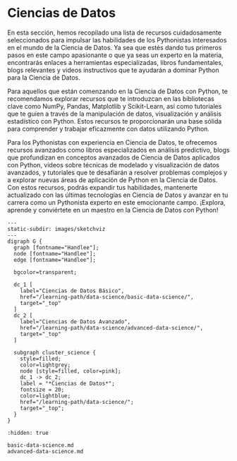 # Ciencias de Datos

En esta sección, hemos recopilado una lista de recursos cuidadosamente
seleccionados para impulsar las habilidades de los Pythonistas interesados en el
mundo de la Ciencia de Datos. Ya sea que estés dando tus primeros pasos en este
campo apasionante o que ya seas un experto en la materia, encontrarás enlaces a
herramientas especializadas, libros fundamentales, blogs relevantes y videos
instructivos que te ayudarán a dominar Python para la Ciencia de Datos.

Para aquellos que están comenzando en la Ciencia de Datos con Python, te
recomendamos explorar recursos que te introduzcan en las bibliotecas clave como
NumPy, Pandas, Matplotlib y Scikit-Learn, así como tutoriales que te guíen a
través de la manipulación de datos, visualización y análisis estadístico con
Python. Estos recursos te proporcionarán una base sólida para comprender y
trabajar eficazmente con datos utilizando Python.

Para los Pythonistas con experiencia en Ciencia de Datos, te ofrecemos recursos
avanzados como libros especializados en análisis predictivo, blogs que
profundizan en conceptos avanzados de Ciencia de Datos aplicados con Python,
videos sobre técnicas de modelado y visualización de datos avanzados, y
tutoriales que te desafiarán a resolver problemas complejos y a explorar nuevas
áreas de aplicación de Python en la Ciencia de Datos. Con estos recursos, podrás
expandir tus habilidades, mantenerte actualizado con las últimas tecnologías en
Ciencia de Datos y avanzar en tu carrera como un Pythonista experto en este
emocionante campo. ¡Explora, aprende y conviértete en un maestro en la Ciencia
de Datos con Python!

```{sketchviz}
---
static-subdir: images/sketchviz
---
digraph G {
  graph [fontname="Handlee"];
  node [fontname="Handlee"];
  edge [fontname="Handlee"];

  bgcolor=transparent;
  
  dc_1 [
    label="Ciencias de Datos Básico",
    href="/learning-path/data-science/basic-data-science/", 
    target="_top"
  ]
  dc_2 [
    label="Ciencias de Datos Avanzado",
    href="/learning-path/data-science/advanced-data-science/", 
    target="_top"
  ]

  subgraph cluster_science {
    style=filled;
    color=lightgrey;
    node [style=filled, color=pink];
    dc_1 -> dc_2;
    label = "*Ciencias de Datos*";
    fontsize = 20;
    color=lightblue;
    href="/learning-path/data-science/";
    target="_top";
  }
}
```

```{toctree}
:hidden: true

basic-data-science.md
advanced-data-science.md
```
